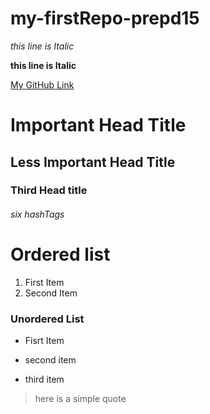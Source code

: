 # my-firstRepo-prepd15

*this line is Italic*

**this line is Italic**

[My GitHub Link](https://github.com/Maisabdalrazeq/my-firstRepo-prepd15)




# Important Head Title

## Less Important Head Title 

### Third Head title 

###### six hashTags


# Ordered list 

1. First Item 
2. Second Item

### Unordered List

* Fisrt Item 

* second item 

- third item 

> here is a simple quote 